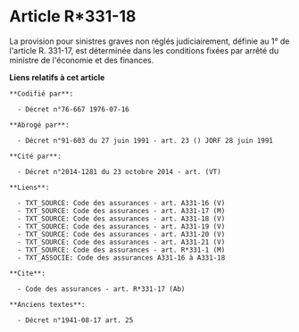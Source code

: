 # Article R*331-18

La provision pour sinistres graves non réglés judiciairement, définie au 1° de l'article R. 331-17, est déterminée dans les
conditions fixées par arrêté du ministre de l'économie et des finances.

**Liens relatifs à cet article**

	**Codifié par**:

	  - Décret n°76-667 1976-07-16

	**Abrogé par**:

	  - Décret n°91-603 du 27 juin 1991 - art. 23 () JORF 28 juin 1991

	**Cité par**:

	  - Décret n°2014-1281 du 23 octobre 2014 - art. (VT)

	**Liens**:

	  - TXT_SOURCE: Code des assurances - art. A331-16 (V)
	  - TXT_SOURCE: Code des assurances - art. A331-17 (M)
	  - TXT_SOURCE: Code des assurances - art. A331-18 (V)
	  - TXT_SOURCE: Code des assurances - art. A331-19 (V)
	  - TXT_SOURCE: Code des assurances - art. A331-20 (V)
	  - TXT_SOURCE: Code des assurances - art. A331-21 (V)
	  - TXT_SOURCE: Code des assurances - art. R*331-1 (M)
	  - TXT_ASSOCIE: Code des assurances A331-16 à A331-18

	**Cite**:

	  - Code des assurances - art. R*331-17 (Ab)

	**Anciens textes**:

	  - Décret n°1941-08-17 art. 25
